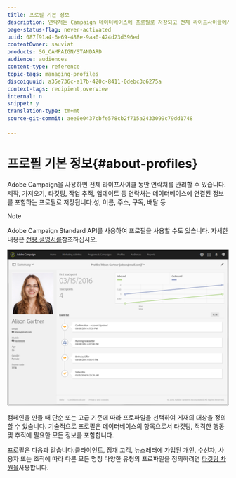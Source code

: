```yaml
---
title: 프로필 기본 정보
description: 연락처는 Campaign 데이터베이스에 프로필로 저장되고 전체 라이프사이클에서 업데이트됩니다.
page-status-flag: never-activated
uuid: 087f91a4-6e69-488e-9aa0-424d23d396ed
contentOwner: sauviat
products: SG_CAMPAIGN/STANDARD
audience: audiences
content-type: reference
topic-tags: managing-profiles
discoiquuid: a35e736c-a17b-420c-8411-0debc3c6275a
context-tags: recipient,overview
internal: n
snippet: y
translation-type: tm+mt
source-git-commit: aee0e0437cbfe578cb2f715a2433099c79dd1748

---
```



# 프로필 기본 정보{#about-profiles}

Adobe Campaign을 사용하면 전체 라이프사이클 동안 연락처를 관리할 수 있습니다.제작, 가져오기, 타깃팅, 작업 추적, 업데이트 등 연락처는 데이터베이스에 연결된 정보를 포함하는 프로필로 저장됩니다.성, 이름, 주소, 구독, 배달 등

>[!NOTE]
>
>Adobe Campaign Standard API를 사용하여 프로필을 사용할 수도 있습니다. 자세한 내용은 [전용 설명서를](../../api/using/retrieving-profiles.md)참조하십시오.

![](assets/marketing_history.png)

캠페인을 만들 때 단순 또는 고급 기준에 따라 프로파일을 선택하여 게재의 대상을 정의할 수 있습니다. 기술적으로 프로필은 데이터베이스의 항목으로서 타깃팅, 적격한 행동 및 추적에 필요한 모든 정보를 포함합니다.

프로필은 다음과 같습니다.클라이언트, 잠재 고객, 뉴스레터에 가입된 개인, 수신자, 사용자 또는 조직에 따라 다른 모든 명칭 다양한 유형의 프로파일을 정의하려면 [타깃팅 차원을](../../automating/using/query.md#targeting-dimensions-and-resources)사용합니다.

